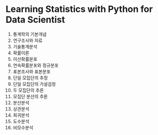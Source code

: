 # Learning Statistics with Python for Data Scientist

1. 통계학의 기본개념
2. 연구조사와 자료
3. 기술통계분석
4. 확률이론
5. 이산확률분포
6. 연속확률분포와 정규분포
7. 표본조사와 표본분포
8. 단일 모집단의 추정
9. 단일 모집단의 가설검정
10. 두 모집단의 추론
11. 모집단 분산의 추론
12. 분산분석
13. 상관분석
14. 회귀분석
15. 도수분석
16. 비모수분석
